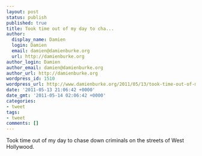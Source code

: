 ```yaml
---
layout: post
status: publish
published: true
title: Took time out of my day to cha...
author:
  display_name: Damien
  login: Damien
  email: damien@damienburke.org
  url: http://damienburke.org
author_login: Damien
author_email: damien@damienburke.org
author_url: http://damienburke.org
wordpress_id: 1510
wordpress_url: http://www.damienburke.org/2011/05/13/took-time-out-of-my-day-to-cha/
date: '2011-05-13 21:06:42 +0000'
date_gmt: '2011-05-14 02:06:42 +0000'
categories:
- tweet
tags:
- tweet
comments: []
---
```

<p>Took time out of my day to chase down criminals on the streets of West Hollywood.</p>
